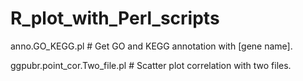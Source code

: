 # R_plot_with_Perl_scripts

anno.GO_KEGG.pl  # Get GO and KEGG annotation with [gene name].

ggpubr.point_cor.Two_file.pl  # Scatter plot correlation with two files.
